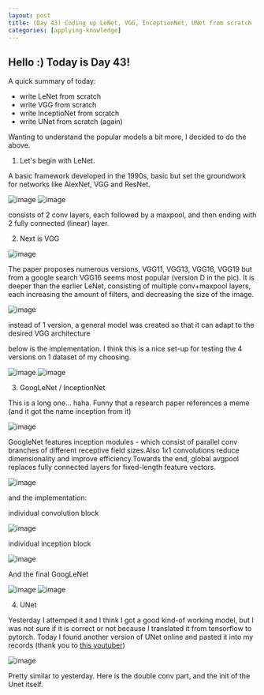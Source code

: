 ```yaml
---
layout: post
title: (Day 43) Coding up LeNet, VGG, InceptionNet, UNet from scratch
categories: [applying-knowledge]
---
```


## Hello :) Today is Day 43!
A quick summary of today:
* write LeNet from scratch
* write VGG from scratch
* write InceptioNet from scratch
* write UNet from scratch (again)

Wanting to understand the popular models a bit more, I decided to do the above. 

1) Let's begin with LeNet. 

A basic framework developed in the 1990s, basic but set the groundwork for networks like AlexNet, VGG and ResNet.

![image](https://github.com/user-attachments/assets/b0e2ac81-a149-4fbb-bbcd-9169c2bc49bd)
![image](https://github.com/user-attachments/assets/3cc6d578-aa70-4513-8794-9e96618e0ef5)

consists of 2 conv layers, each followed by a maxpool, and then ending with 2 fully connected (linear) layer. 

2) Next is VGG

![image](https://github.com/user-attachments/assets/fe475b09-8f45-4334-967f-f487220279b6)

The paper proposes numerous versions, VGG11, VGG13, VGG16, VGG19 but from a google search VGG16 seems most popular (version D in the pic). It is deeper than the earlier LeNet, consisting of multiple conv+maxpool layers, each increasing the amount of filters, and decreasing the size of the image. 

![image](https://github.com/user-attachments/assets/4f7a6039-f755-40aa-9b3f-e494cee18456)

instead of 1 version, a general model was created so that it can adapt to the desired VGG architecture

below is the implementation. I think this is a nice set-up for testing the 4 versions on 1 dataset of my choosing. 

![image](https://github.com/user-attachments/assets/bfa1a582-4180-45eb-aa91-c1eb0a99b678)
![image](https://github.com/user-attachments/assets/e20d6ee4-b678-4631-9c68-0d3f77d4d34c)

3) GoogLeNet / InceptionNet

This is a long one... haha. Funny that a research paper references a meme (and it got the name inception from it)

![image](https://github.com/user-attachments/assets/a5c2884b-5449-4a9d-b61d-01a4abcc7eb7)

GoogleNet features inception modules - which consist of parallel conv branches of different receptive field sizes.Also 1x1 convolutions reduce dimensionality and improve efficiency.Towards the end, global avgpool replaces fully connected layers for fixed-length feature vectors.

![image](https://github.com/user-attachments/assets/14f358c7-a65a-4b9e-8986-ab6a83b60ff8)

and the implementation:

individual convolution block

![image](https://github.com/user-attachments/assets/8d4f7d79-5020-41b2-9c93-3034f073db39)

individual inception block

![image](https://github.com/user-attachments/assets/8736a06e-fc05-4fdc-86d4-1e01e7ad0dc6)

And the final GoogLeNet

![image](https://github.com/user-attachments/assets/62fb3ed7-df77-42ea-9238-e28f0d871e50)
![image](https://github.com/user-attachments/assets/24254935-cee1-48fd-91b7-3eea3fb10795)

4) UNet

Yesterday I attemped it and I think I got a good kind-of working model, but I was not sure if it is correct or not because I translated it from tensorflow to pytorch. Today I found another version of UNet online and pasted it into my records (thank you to [this youtuber](https://www.youtube.com/watch?v=IHq1t7NxS8k&t=122s&pp=ygURVW5ldCBmcm9tIHNjcmF0Y2g%3D))

![image](https://github.com/user-attachments/assets/92852315-97ff-48a6-89d3-cb69aa7bdb7a)

Pretty similar to yesterday. Here is the double conv part, and the init of the Unet itself.








